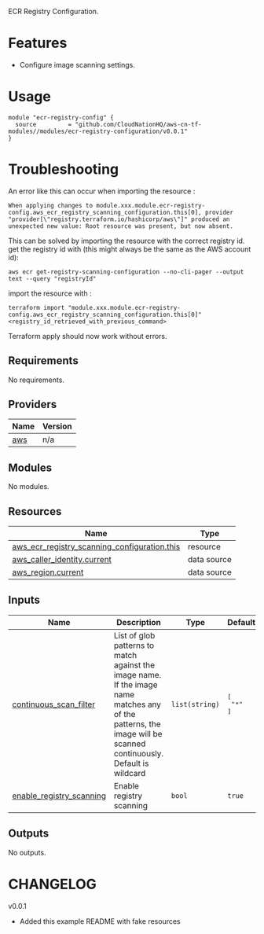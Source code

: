 ECR Registry Configuration. 

# Features

- Configure image scanning settings.

# Usage

```
module "ecr-registry-config" {
  source         = "github.com/CloudNationHQ/aws-cn-tf-modules//modules/ecr-registry-configuration/v0.0.1"
}
```

# Troubleshooting

An error like this can occur when importing the resource :

```
When applying changes to module.xxx.module.ecr-registry-config.aws_ecr_registry_scanning_configuration.this[0], provider "provider[\"registry.terraform.io/hashicorp/aws\"]" produced an unexpected new value: Root resource was present, but now absent.
```

This can be solved by importing the resource with the correct registry id.
get the registry id with (this might always be the same as the AWS account id):

```
aws ecr get-registry-scanning-configuration --no-cli-pager --output text --query "registryId"
```

import the resource with : 

```
terraform import "module.xxx.module.ecr-registry-config.aws_ecr_registry_scanning_configuration.this[0]" <registry_id_retrieved_with_previous_command>
```

Terraform apply should now work without errors.

<!-- BEGIN_TF_DOCS -->
## Requirements

No requirements.

## Providers

| Name | Version |
|------|---------|
| <a name="provider_aws"></a> [aws](#provider\_aws) | n/a |

## Modules

No modules.

## Resources

| Name | Type |
|------|------|
| [aws_ecr_registry_scanning_configuration.this](https://registry.terraform.io/providers/hashicorp/aws/latest/docs/resources/ecr_registry_scanning_configuration) | resource |
| [aws_caller_identity.current](https://registry.terraform.io/providers/hashicorp/aws/latest/docs/data-sources/caller_identity) | data source |
| [aws_region.current](https://registry.terraform.io/providers/hashicorp/aws/latest/docs/data-sources/region) | data source |

## Inputs

| Name | Description | Type | Default | Required |
|------|-------------|------|---------|:--------:|
| <a name="input_continuous_scan_filter"></a> [continuous\_scan\_filter](#input\_continuous\_scan\_filter) | List of glob patterns to match against the image name. If the image name matches any of the patterns, the image will be scanned continuously. Default is wildcard | `list(string)` | <pre>[<br>  "*"<br>]</pre> | no |
| <a name="input_enable_registry_scanning"></a> [enable\_registry\_scanning](#input\_enable\_registry\_scanning) | Enable registry scanning | `bool` | `true` | no |

## Outputs

No outputs.
<!-- END_TF_DOCS -->

# CHANGELOG

v0.0.1
- Added this example README with fake resources